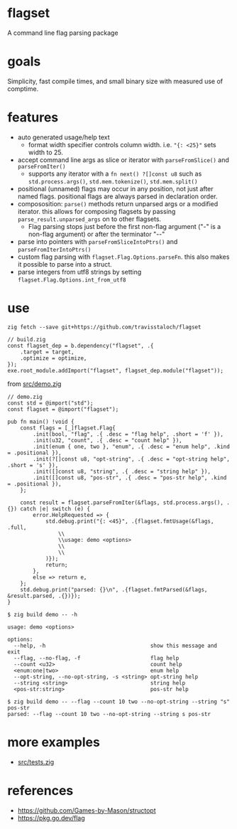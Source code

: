 # flagset
A command line flag parsing package

# goals
Simplicity, fast compile times, and small binary size with measured use of comptime.

# features
* auto generated usage/help text
  * format width specifier controls column width.  i.e. `"{: <25}"` sets width to 25.
* accept command line args as slice or iterator with `parseFromSlice()` and `parseFromIter()`
  * supports any iterator with a `fn next() ?[]const u8` such as `std.process.args()`, `std.mem.tokenize()`, `std.mem.split()`
* positional (unnamed) flags may occur in any position, not just after named flags.  positional flags are always parsed in declaration order.
* compososition: `parse()` methods return unparsed args or a modified iterator.  this allows for composing flagsets by passing `parse_result.unparsed_args` on to other flagsets.
  * Flag parsing stops just before the first non-flag argument ("-" is a non-flag argument) or after the terminator "--"
* parse into pointers with `parseFromSliceIntoPtrs()` and `parseFromIterIntoPtrs()`
* custom flag parsing with `flagset.Flag.Options.parseFn`.  this also makes it possible to parse into a struct.
* parse integers from utf8 strings by setting `flagset.Flag.Options.int_from_utf8`

# use
```console
zig fetch --save git+https://github.com/travisstaloch/flagset
```

```zig
// build.zig
const flagset_dep = b.dependency("flagset", .{
    .target = target,
    .optimize = optimize,
});
exe.root_module.addImport("flagset", flagset_dep.module("flagset"));
```

from [src/demo.zig](src/demo.zig)

```zig
// demo.zig
const std = @import("std");
const flagset = @import("flagset");

pub fn main() !void {
    const flags = [_]flagset.Flag{
        .init(bool, "flag", .{ .desc = "flag help", .short = 'f' }),
        .init(u32, "count", .{ .desc = "count help" }),
        .init(enum { one, two }, "enum", .{ .desc = "enum help", .kind = .positional }),
        .init(?[]const u8, "opt-string", .{ .desc = "opt-string help", .short = 's' }),
        .init([]const u8, "string", .{ .desc = "string help" }),
        .init([]const u8, "pos-str", .{ .desc = "pos-str help", .kind = .positional }),
    };

    const result = flagset.parseFromIter(&flags, std.process.args(), .{}) catch |e| switch (e) {
        error.HelpRequested => {
            std.debug.print("{: <45}", .{flagset.fmtUsage(&flags, .full,
                \\
                \\usage: demo <options>
                \\
                \\
            )});
            return;
        },
        else => return e,
    };
    std.debug.print("parsed: {}\n", .{flagset.fmtParsed(&flags, &result.parsed, .{})});
}
```
```console
$ zig build demo -- -h

usage: demo <options>

options:
  --help, -h                                 show this message and exit
  --flag, --no-flag, -f                      flag help
  --count <u32>                              count help
  <enum:one|two>                             enum help
  --opt-string, --no-opt-string, -s <string> opt-string help
  --string <string>                          string help
  <pos-str:string>                           pos-str help

$ zig build demo -- --flag --count 10 two --no-opt-string --string "s" pos-str
parsed: --flag --count 10 two --no-opt-string --string s pos-str
```

# more examples
* [src/tests.zig](src/tests.zig)

# references
* https://github.com/Games-by-Mason/structopt
* https://pkg.go.dev/flag
